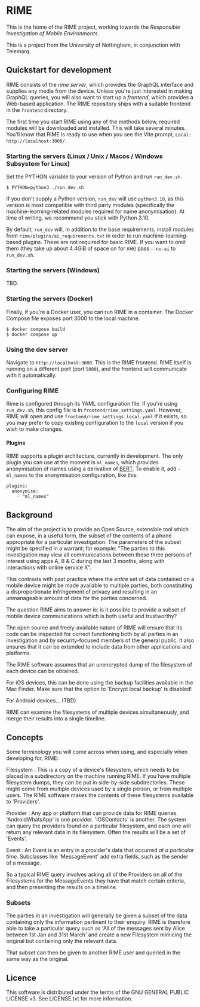# RIME

This is the home of the RIME project, working towards the *Responsible Investigation of Mobile Environments*.

This is a project from the University of Nottingham, in conjunction with Telemarq.

## Quickstart for development

RIME consists of the *rime server*, which provides the GraphQL interface and supplies any media from the device. Unless
you're just interested in making GraphQL queries, you will also want to start up a *frontend*, which provides a
Web-based application. The RIME repository ships with a suitable frontend in the `frontend` directory.

The first time you start RIME using any of the methods below, required modules will be downloaded and installed. This
will take several minutes. You'll know that RIME is ready to use when you see the Vite prompt, `Local:
http://localhost:3000/`.

### Starting the servers (Linux / Unix / Macos / Windows Subsystem for Linux)
Set the PYTHON variable to your version of Python and run `run_dev.sh`.

    $ PYTHON=python3 ./run_dev.sh

If you don't supply a Python version, `run_dev` will use `python3.10`, as this version is most compatible with third
party modules (specifically the machine-learning-related modules required for name anonymisation). At time of writing,
we recommend you stick with Python 3.10.

By default, `run_dev` will, in addition to the base requirements, install modules from
`rime/plugins/ai_requirements.txt` in order to run machine-learning-based plugins. These are not required for basic
RIME. If you want to omit them (they take up about 4.4GiB of space on for me) pass `--no-ai` to `run_dev.sh`.

### Starting the servers (Windows)

TBD.

### Starting the servers (Docker)

Finally, if you're a Docker user, you can run RIME in a container. The Docker Compose file exposes port 3000 to the
local machine.

    $ docker compose build
	$ docker compose up

### Using the dev server

Navigate to `http://localhost:3000`. This is the RIME frontend. RIME itself is running on a different port (port
`5000`), and the frontend will communicate with it automatically.

### Configuring RIME

Rime is configured through its YAML configuration file. If you're using `run_dev.sh`, this config file is in
`frontend/rime_settings.yaml`. However, RIME will open and use `frontend/rime_settings.local.yaml` if it exists, so you
may prefer to copy existing configuration to the `local` version if you wish to make changes.

#### Plugins

RIME supports a plugin architecture, currently in development. The only plugin you can use at the moment is `ml_names`,
which provides anonymisation of names using a derivative of [BERT](https://en.wikipedia.org/wiki/BERT_(language_model)).
To enable it, add `- ml_names` to the anonymisation configuration, like this:

    plugins:
      anonymise:
        - "ml_names"

## Background

The aim of the project is to provide an Open Source, extensible tool which can expose, in a useful form, the subset of the contents of a phone appropriate for a particular investigation. The parameters of the subset might be specified in a warrant; for example: "The parties to this investigation may view all communications between these three persons of interest using apps A, B & C during the last 3 months, along with interactions with online service X". 

This contrasts with past practice where the *entire* set of data contained on a mobile device might be made available to multiple parties, both constituting a disproportionate infringement of privacy and resulting in an unmanageable amount of data for the parties concerned. 

The question RIME aims to answer is: is it possible to provide a subset of mobile device communications which is both useful and trustworthy?

The open source and freely-available nature of RIME will ensure that its code can be inspected for correct functioning both by all parties in an investigation and by security-focused members of the general public.  It also ensures that it can be extended to include data from other applications and platforms.

The RIME software assumes that an unencrypted dump of the filesystem of each device can be obtained.  

For iOS devices, this can be done using the backup facilities available in the Mac Finder. Make sure that the option to 'Encrypt local backup' is disabled!

For Android devices...  (TBD)

RIME can examine the filesystems of multiple devices simultaneously, and merge their results into a single timeline.

## Concepts

Some terminology you will come across when using, and especially when developing for, RIME:

Filesystem
: This is a copy of a device's filesystem, which needs to be placed in a subdirectory on the machine running RIME.  If you have multiple filesystem dumps, they can be put in side-by-side subdirectories.  These might come from multiple devices used by a single person, or from multiple users.  The RIME software makes the contents of these filesystems available to 'Providers'.

Provider
: Any app or platform that can provide data for RIME queries. 'AndroidWhatsApp' is one provider. 'IOSContacts' is another.  The system can query the providers found on a particular filesystem, and each one will return any relevant data in its filesystem.  Often the results will be a set of 'Events'.

Event
: An Event is an entry in a provider's data that occurred *at a particular time*.  Subclasses like 'MessageEvent' add extra fields, such as the sender of a message.

So a typical RIME query involves asking all of the Providers on all of the Filesystems for the MessageEvents they have that match certain criteria, and then presenting the results on a timeline.

### Subsets

The parties in an investigation will generally be given a subset of the data containing only the information pertinent to their enquiry.  RIME is therefore able to take a particular query such as 'All of the messages sent by Alice between 1st Jan and 31st March' and create a new Filesystem mimicing the original but containing only the relevant data.

That subset can then be given to another RIME user and queried in the same way as the original.

## Licence

This software is distributed under the terms of the GNU GENERAL PUBLIC LICENSE v3.
See LICENSE.txt for more information.

